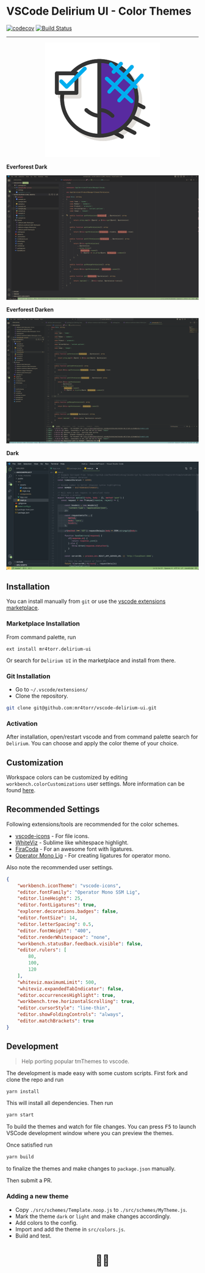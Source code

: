 # VSCode Delirium UI - Color Themes

[![codecov](https://codecov.io/gh/mr4torr/vscode-delirium-ui/branch/master/graph/badge.svg)](https://codecov.io/gh/mr4torr/vscode-delirium-ui) [![Build Status](https://travis-ci.org/mr4torr/vscode-delirium-ui.svg?branch=master)](https://travis-ci.org/mr4torr/vscode-delirium-ui)

--------------------------------------

<p align="center">
	<a href="https://themes.vscode.one/theme/mr4torr/3ZjBASTu">
		<img src="https://raw.githubusercontent.com/mr4torr/vscode-delirium-ui/main/icon.png" />
	</a>
</p>

<b>Everforest Dark</b>
<p align="center">
	<a href="https://themes.vscode.one/theme/mr4torr/3ZjBASTu">
		<img src="https://raw.githubusercontent.com/mr4torr/vscode-delirium-ui/main/everforest.png" />
	</a>
</p>

<b>Everforest Darken</b>
<p align="center">
	<a href="https://themes.vscode.one/theme/mr4torr/3ZjBASTu">
		<img src="https://raw.githubusercontent.com/mr4torr/vscode-delirium-ui/main/theme-everforest-darken.png" />
	</a>
</p>

<b>Dark</b>

<p align="center">
	<a href="https://themes.vscode.one/theme/mr4torr/3ZjBASTu">
		<img src="https://raw.githubusercontent.com/mr4torr/vscode-delirium-ui/main/default.jpeg" />
	</a>
</p>

## Installation

You can install manually from `git` or use the [vscode extensions marketplace](https://marketplace.visualstudio.com/items?itemName=mr4torr.delirium-ui).

### Marketplace Installation

From command palette, run

```
ext install mr4torr.delirium-ui
```

Or search for `Delirium UI` in the marketplace and install from there.

### Git Installation

* Go to `~/.vscode/extensions/`
* Clone the repository.
```bash
git clone git@github.com:mr4torr/vscode-delirium-ui.git
```

### Activation

After installation, open/restart vscode and from command palette search for
`Delirium`. You can choose and apply the color theme of your choice.

## Customization

Workspace colors can be customized by editing `workbench.colorCustomizations`
user settings. More information can be found [here](https://code.visualstudio.com/docs/getstarted/theme-color-reference).

## Recommended Settings

Following extensions/tools are recommended for the color schemes.

* [vscode-icons](https://marketplace.visualstudio.com/items?itemName=robertohuertasm.vscode-icons) - For file icons.
* [WhiteViz](https://marketplace.visualstudio.com/items?itemName=spywhere.whiteviz) - Sublime like whitespace highlight.
* [FiraCoda](https://github.com/tonsky/FiraCode) - For an awesome font with ligatures.
* [Operator Mono Lig](https://github.com/kiliman/operator-mono-lig) - For creating ligatures for operator mono.

Also note the recommended user settings.

```json
{
	"workbench.iconTheme": "vscode-icons",
	"editor.fontFamily": "Operator Mono SSM Lig",
	"editor.lineHeight": 25,
	"editor.fontLigatures": true,
	"explorer.decorations.badges": false,
	"editor.fontSize": 14,
	"editor.letterSpacing": 0.5,
	"editor.fontWeight": "400",
	"editor.renderWhitespace": "none",
	"workbench.statusBar.feedback.visible": false,
	"editor.rulers": [
		80,
		100,
		120
	],
	"whiteviz.maximumLimit": 500,
	"whiteviz.expandedTabIndicator": false,
	"editor.occurrencesHighlight": true,
	"workbench.tree.horizontalScrolling": true,
	"editor.cursorStyle": "line-thin",
	"editor.showFoldingControls": "always",
	"editor.matchBrackets": true
}
```


## Development

> Help porting popular tmThemes to vscode.

The development is made easy with some custom scripts. First fork and clone the
repo and run

```bash
yarn install
```

This will install all dependencies. Then run

```bash
yarn start
```

To build the themes and watch for file changes. You can press <kbd>F5</kbd> to
launch VSCode development window where you can preview the themes.

Once satisfied run

```bash
yarn build
```

to finalize the themes and make changes to `package.json` manually.

Then submit a PR.

### Adding a new theme

* Copy `./src/schemes/Template.noop.js` to `./src/schemes/MyTheme.js`.
* Mark the theme `dark` or `light` and make changes accordingly.
* Add colors to the config.
* Import and add the theme in `src/colors.js`.
* Build and test.

<h1 align="center">
👨‍🎨
</h1>
